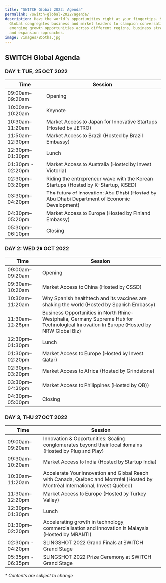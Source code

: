 ```yaml
---
title: "SWITCH Global 2022: Agenda"
permalink: /switch-global-2022/agenda/
description: Have the world’s opportunities right at your fingertips. SWITCH
  Global congregates business and market leaders to champion conversation on
  emerging growth opportunities across different regions, business strategies
  and expansion approaches.
image: /images/Booths.jpg
---
```

## SWITCH Global Agenda

### **DAY 1: TUE, 25 OCT 2022**

| Time | Session | 
| -------- | -------- |
| 09:00am–09:20am  | Opening  |
| 10:00am–10:20am  | Keynote |
| 10:30am–11:20am | Market Access to Japan for Innovative Startups (Hosted by JETRO) |
| 11:50am–12:30pm | Market Access to Brazil (Hosted by Brazil Embassy)   |
| 12:30pm–01:30pm | Lunch  |
| 01:30pm - 02:20pm | Market Access to Australia (Hosted by Invest Victoria) |
| 02:30pm–03:20pm | Riding the entrepreneur wave with the Korean Startups (Hosted by K-Startup, KISED)   | 
| 03:30pm–04:20pm  | The future of innovation: Abu Dhabi (Hosted by Abu Dhabi Department of Economic Development) |
| 04:30pm–05:20pm  | Market Access to Europe (Hosted by Finland Embassy) |
| 05:30pm–06:10pm  | Closing |

### **DAY 2: WED 26 OCT 2022**

| Time | Session | 
| -------- | -------- |
| 09:00am–09:20am  | Opening |
| 09:30am–10:20am  | Market Access to China (Hosted by CSSD) |
| 10:30am–11:20am  | Why Spanish healthtech and its vaccines are shaking the world (Hosted by Spanish Embassy) |
| 11:30am–12:25pm | Business Opportunities in North Rhine-Westphalia, Germany Supreme Hub for Technological Innovation in Europe (Hosted by NRW Global Biz)|
| 12:30pm–01:30pm | Lunch  |
| 01:30pm–02:20pm | Market Access to Europe (Hosted by Invest Qatar) |
| 02:30pm–03:20pm | Market Access to Africa (Hosted by Grindstone) |
| 03:30pm–04:20pm | Market Access to Philippines (Hosted by QB)) | 
| 04:30pm–05:00pm  | Closing |

### **DAY 3, THU 27 OCT 2022**

| Time | Session | 
| -------- | -------- |
| 09:00am–09:20am  | Innovation & Opportunities: Scaling conglomerates beyond their local domains (Hosted by Plug and Play) |
| 09:30am–10:20am  | Market Access to India (Hosted by Startup India) |
| 10:30am–11:20am  | Accelerate Your Innovation and Global Reach with Canada, Québec and Montréal (Hosted by Montréal International, Invest Québec) |
| 11:30am–12:20pm | Market Access to Europe (Hosted by Turkey Valley) |
| 12:30pm–01:30pm | Lunch |
| 01:30pm–02:20pm | Accelerating growth in technology, commercialisation and innovation in Malaysia (Hosted by MRANTI) |
| 02:30pm - 04:20pm | SLINGSHOT 2022 Grand Finals at SWITCH Grand Stage |
| 05:35pm - 06:35pm | SLINGSHOT 2022 Prize Ceremony at SWITCH Grand Stage |

_* Contents are subject to change_